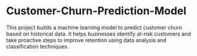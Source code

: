 # Customer-Churn-Prediction-Model
This project builds a machine learning model to predict customer churn based on historical data. It helps businesses identify at-risk customers and take proactive steps to improve retention using data analysis and classification techniques.
